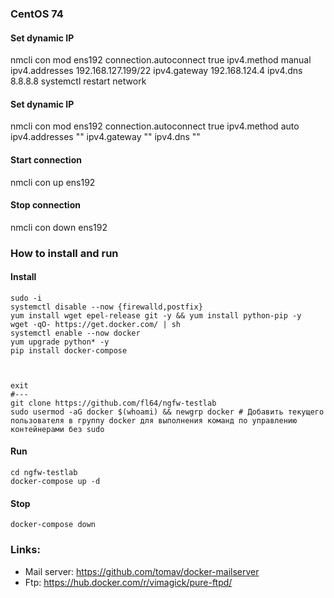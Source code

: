 ### CentOS 74

#### Set dynamic IP
nmcli con mod ens192 connection.autoconnect true ipv4.method manual ipv4.addresses 192.168.127.199/22 ipv4.gateway 192.168.124.4 ipv4.dns 8.8.8.8
systemctl restart network

#### Set dynamic IP
nmcli con mod ens192 connection.autoconnect true ipv4.method auto ipv4.addresses "" ipv4.gateway "" ipv4.dns ""

#### Start connection
nmcli con up ens192

#### Stop connection
nmcli con down ens192


### How to install and run

#### Install
```shell
sudo -i
systemctl disable --now {firewalld,postfix}
yum install wget epel-release git -y && yum install python-pip -y
wget -qO- https://get.docker.com/ | sh
systemctl enable --now docker
yum upgrade python* -y
pip install docker-compose



exit
#---
git clone https://github.com/fl64/ngfw-testlab
sudo usermod -aG docker $(whoami) && newgrp docker # Добавить текущего пользователя в группу docker для выполнения команд по управлению контейнерами без sudo
```
#### Run
```shell
cd ngfw-testlab
docker-compose up -d
```
#### Stop
```shell
docker-compose down
```



### Links:
- Mail server: https://github.com/tomav/docker-mailserver
- Ftp: https://hub.docker.com/r/vimagick/pure-ftpd/
